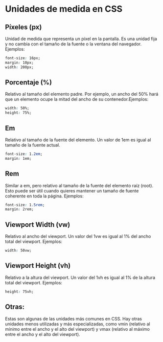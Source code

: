# Unidades de medida en CSS

## Píxeles (px)

Unidad de medida que representa un píxel en la pantalla. Es una unidad fija y no cambia con el tamaño de la fuente o la ventana del navegador. Ejemplos:

```CSS
font-size: 16px;
margin: 10px;
width: 200px;
```

## Porcentaje (%)

Relativo al tamaño del elemento padre. Por ejemplo, un ancho del 50% hará que un elemento ocupe la mitad del ancho de su contenedor.Ejemplos:

```CSS
width: 50%;
height: 75%;
```

## Em

Relativo al tamaño de la fuente del elemento. Un valor de 1em es igual al tamaño de la fuente actual.

```CSS
font-size: 1.2em;
margin: 1em;
```

## Rem

Similar a em, pero relativo al tamaño de la fuente del elemento raíz (root). Esto puede ser útil cuando quieres mantener un tamaño de fuente coherente en toda la página. Ejemplos:

```CSS
font-size: 1.5rem;
margin: 2rem;
```

## Viewport Width (vw)

Relativo al ancho del viewport. Un valor del 1vw es igual al 1% del ancho total del viewport. Ejemplos:

```CSS
width: 50vw;
```

## Viewport Height (vh)

Relativo a la altura del viewport. Un valor del 1vh es igual al 1% de la altura total del viewport. Ejemplos:

```CSS
height: 75vh;
```

## Otras:

Estas son algunas de las unidades más comunes en CSS. Hay otras unidades menos utilizadas y más especializadas, como vmin (relativo al mínimo entre el ancho y el alto del viewport) y vmax (relativo al máximo entre el ancho y el alto del viewport).